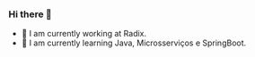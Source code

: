 ### Hi there 👋

- 🔭 I am currently working at Radix.
- 🌱 I am currently learning Java, Microsserviços e SpringBoot.

